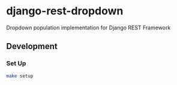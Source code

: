 # django-rest-dropdown

Dropdown population implementation for Django REST Framework

## Development

### Set Up

```bash
make setup
```
